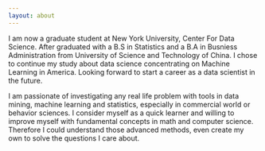 ```yaml
---
layout: about
---
```


I am now a graduate student at New York University, Center For Data Science. After graduated with a B.S in Statistics and a B.A in Busniess Administration from University of Science and Technology of China. I chose to continue my study about data science concentrating on Machine Learning in America. Looking forward to start a career as a data scientist in the future.

I am passionate of investigating any real life problem with tools in data mining, machine learning and statistics, especially in commercial world or behavior sciences. I consider myself as a quick learner and willing to improve myself with fundamental concepts in math and computer science. Therefore I could understand those advanced methods, even create my own to solve the questions I care about.  

